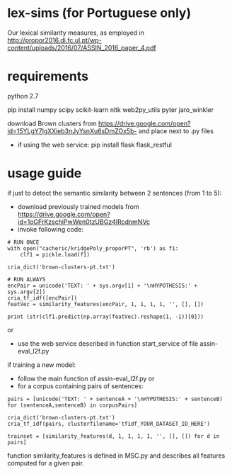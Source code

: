 # lex-sims (for Portuguese only)
Our lexical similarity measures, as employed in http://propor2016.di.fc.ul.pt/wp-content/uploads/2016/07/ASSIN_2016_paper_4.pdf


# requirements

python 2.7

pip install numpy scipy scikit-learn nltk web2py_utils pyter jaro_winkler

download Brown clusters from https://drive.google.com/open?id=15YLgY7lgXXieb3nJyYsnXu6sDmZOx5b-
and place next to .py files

- if using the web service:
pip install flask flask_restful


# usage guide

if just to detect the semantic similarity between 2 sentences (from 1 to 5):
- download previously trained models from https://drive.google.com/open?id=1oGFrKzschiPwWen0tzUBGz4IRcdnmNVc
- invoke following code:

```
# RUN ONCE
with open("cacheric/kridgePoly_proporPT", 'rb') as f1:
    clf1 = pickle.load(f1)

cria_dict('brown-clusters-pt.txt')

# RUN ALWAYS
encPair = unicode('TEXT: ' + sys.argv[1] + '\nHYPOTHESIS:' + sys.argv[2])
cria_tf_idf([encPair])
featVec = similarity_features(encPair, 1, 1, 1, 1, '', [], [])

print (str(clf1.predict(np.array(featVec).reshape(1, -1))[0]))
```
or
- use the web service described in function start_service of file assin-eval_l2f.py

if training a new model:
- follow the main function of assin-eval_l2f.py
or
- for a corpus containing pairs of sentences:
```
pairs = [unicode('TEXT: ' + sentenceA + '\nHYPOTHESIS:' + sentenceB) for (sentenceA,sentenceB) in corpusPairs]

cria_dict('brown-clusters-pt.txt')
cria_tf_idf(pairs, clusterfilename='tfidf_YOUR_DATASET_ID_HERE')

trainset = [similarity_features(d, 1, 1, 1, 1, '', [], []) for d in pairs]
```

function similarity_features is defined in MSC.py and describes all features computed for a given pair.
